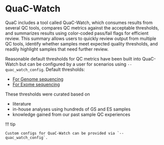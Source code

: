# QuaC-Watch

QuaC includes a tool called QuaC-Watch, which consumes results from several QC tools, compares QC metrics against the
acceptable thresholds, and summarizes results using color-coded pass/fail flags for efficient review.  This summary
allows users to quickly review output from multiple QC tools, identify whether samples meet expected quality thresholds,
and readily highlight samples that need further review. 

Reasonable default thresholds for QC metrics have been built into QuaC-Watch but can be configured by a user for
scenarios using `--quac_watch_config`. Default thresholds:

* [For Genome
  sequencing](https://github.com/uab-cgds-worthey/quac/blob/master/configs/quac_watch/wgs_quac_watch_config.yaml)
* [For Exome
  sequencing](https://github.com/uab-cgds-worthey/quac/blob/master/configs/quac_watch/exome_quac_watch_config.yaml)

These thresholds were curated based on

* literature 
* in-house analyses using hundreds of GS and ES samples
* knowledge gained from our past sample QC experiences 


!!! tip

    Custom configs for QuaC-Watch can be provided via `--quac_watch_config`.
